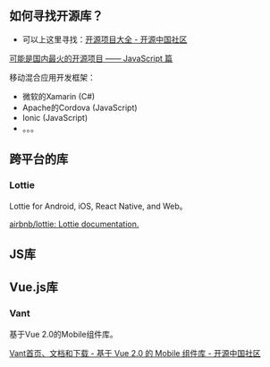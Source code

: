 ## 如何寻找开源库？

- 可以上这里寻找：[开源项目大全 - 开源中国社区](http://www.oschina.net/project "开源项目大全 - 开源中国社区") 




[可能是国内最火的开源项目 —— JavaScript 篇](https://zhuanlan.zhihu.com/p/29816092 "可能是国内最火的开源项目 —— JavaScript 篇")



移动混合应用开发框架：

* 微软的Xamarin (C#)
* Apache的Cordova (JavaScript)
* Ionic  (JavaScript)
* 。。。





## 跨平台的库



### Lottie

Lottie for Android, iOS, React Native, and Web。

[airbnb/lottie: Lottie documentation.](https://github.com/airbnb/lottie "airbnb/lottie: Lottie documentation.")



## JS库









## Vue.js库



### Vant

基于Vue 2.0的Mobile组件库。

[Vant首页、文档和下载 - 基于 Vue 2.0 的 Mobile 组件库 - 开源中国社区](https://www.oschina.net/p/vant?utm_source=tuicool&utm_medium=referral "Vant首页、文档和下载 - 基于 Vue 2.0 的 Mobile 组件库 - 开源中国社区")



